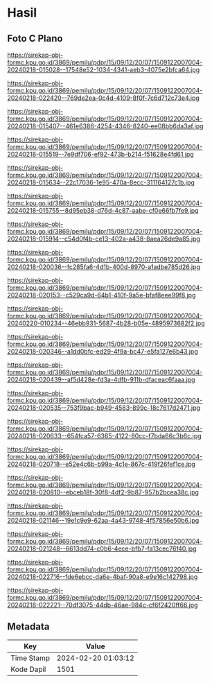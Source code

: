 # Hasil

## Foto C Plano

https://sirekap-obj-formc.kpu.go.id/3869/pemilu/pdpr/15/09/12/20/07/1509122007004-20240218-015028--17548e52-1034-4341-aeb3-4075e2bfca64.jpg

https://sirekap-obj-formc.kpu.go.id/3869/pemilu/pdpr/15/09/12/20/07/1509122007004-20240218-022420--769de2ea-0c4d-4109-8f0f-7c6d712c73e4.jpg

https://sirekap-obj-formc.kpu.go.id/3869/pemilu/pdpr/15/09/12/20/07/1509122007004-20240218-015407--461e6386-4254-4346-8240-ee08bb6da3af.jpg

https://sirekap-obj-formc.kpu.go.id/3869/pemilu/pdpr/15/09/12/20/07/1509122007004-20240218-015519--7e9df706-ef92-473b-b214-f51628e4fd61.jpg

https://sirekap-obj-formc.kpu.go.id/3869/pemilu/pdpr/15/09/12/20/07/1509122007004-20240218-015634--22c17036-1e95-470a-8ecc-311164127c1b.jpg

https://sirekap-obj-formc.kpu.go.id/3869/pemilu/pdpr/15/09/12/20/07/1509122007004-20240218-015755--8d95eb38-d76d-4c87-aabe-cf0e66fb7fe9.jpg

https://sirekap-obj-formc.kpu.go.id/3869/pemilu/pdpr/15/09/12/20/07/1509122007004-20240218-015914--c54d0f4b-ce13-402a-a438-8aea26de9a85.jpg

https://sirekap-obj-formc.kpu.go.id/3869/pemilu/pdpr/15/09/12/20/07/1509122007004-20240218-020036--fc285fa6-4d1b-400d-8970-a1adbe785d26.jpg

https://sirekap-obj-formc.kpu.go.id/3869/pemilu/pdpr/15/09/12/20/07/1509122007004-20240218-020153--c529ca9d-64b1-410f-9a5e-bfaf8eee99f8.jpg

https://sirekap-obj-formc.kpu.go.id/3869/pemilu/pdpr/15/09/12/20/07/1509122007004-20240220-010234--46ebb931-5687-4b28-b05e-4895973682f2.jpg

https://sirekap-obj-formc.kpu.go.id/3869/pemilu/pdpr/15/09/12/20/07/1509122007004-20240218-020346--a1dd0bfc-ed29-4f9a-bc47-e5fa127e6b43.jpg

https://sirekap-obj-formc.kpu.go.id/3869/pemilu/pdpr/15/09/12/20/07/1509122007004-20240218-020439--af5d428e-fd3a-4dfb-911b-dfaceac6faaa.jpg

https://sirekap-obj-formc.kpu.go.id/3869/pemilu/pdpr/15/09/12/20/07/1509122007004-20240218-020535--753f9bac-b949-4583-899c-18c7617d2471.jpg

https://sirekap-obj-formc.kpu.go.id/3869/pemilu/pdpr/15/09/12/20/07/1509122007004-20240218-020633--654fca57-6365-4122-80cc-f7bda66c3b6c.jpg

https://sirekap-obj-formc.kpu.go.id/3869/pemilu/pdpr/15/09/12/20/07/1509122007004-20240218-020718--e52e4c6b-b99a-4c1e-867c-419f26fef1ce.jpg

https://sirekap-obj-formc.kpu.go.id/3869/pemilu/pdpr/15/09/12/20/07/1509122007004-20240218-020810--ebceb18f-30f8-4df2-9b87-957b2bcea38c.jpg

https://sirekap-obj-formc.kpu.go.id/3869/pemilu/pdpr/15/09/12/20/07/1509122007004-20240218-021146--19e1c9e9-62aa-4a43-9748-4f57856e50b6.jpg

https://sirekap-obj-formc.kpu.go.id/3869/pemilu/pdpr/15/09/12/20/07/1509122007004-20240218-021248--6613dd74-c0b6-4ece-bfb7-fa13cec76f40.jpg

https://sirekap-obj-formc.kpu.go.id/3869/pemilu/pdpr/15/09/12/20/07/1509122007004-20240218-022716--fde6ebcc-da6e-4baf-90a8-e9e16c142798.jpg

https://sirekap-obj-formc.kpu.go.id/3869/pemilu/pdpr/15/09/12/20/07/1509122007004-20240218-022221--70df3075-44db-46ae-984c-cf6f2420ff66.jpg


## Metadata

| Key        | Value               |
| ---------- | ------------------- |
| Time Stamp | 2024-02-20 01:03:12 |
| Kode Dapil | 1501                |



